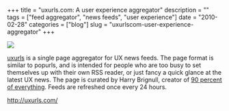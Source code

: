 +++
title = "uxurls.com: A user experience aggregator"
description = ""
tags = ["feed aggregator", "news feeds", "user experience"]
date = "2010-02-28"
categories = ["blog"]
slug = "uxurlscom-user-experience-aggregator"
+++



  <div class="notebook-screenshot"><a href="http://uxurls.com/"><img src="http://media.konigi.com/bluga/wt4b8a8e29cf45b_large_1.jpg"/></a></div><p><a href="http://uxurls.com/">uxurls</a> is a single page aggregator for UX news feeds. The page format is similar to popurls, and is intended for people who are too busy to set themselves up with their own RSS reader, or just fancy a quick glance at the latest UX news. The page is curated by Harry Brignull, creator of <a href="http://www.90percentofeverything.com/">90 percent of everything</a>. Feeds are refreshed once every 24 hours.</p>

    
  <a href="http://uxurls.com/">http://uxurls.com/</a>
